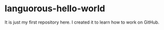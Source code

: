 # languorous-hello-world
It is just my first repository here. I created it to learn how to work on GitHub.
